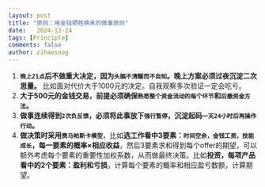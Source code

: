 ```yaml
---
layout: post
title: "原则：用金钱牺牲换来的做事原则"
date:   2024-12-24
tags: [Principle]
comments: false
author: zihaosoog
---
```


1. **`晚上21点`后不做重大决定，因为`头脑不清醒而不自知`。晚上方案必须过夜沉淀二次思量。** 比如面对代价大于1000元的决定。自我观察多次验证一定会吃亏。
2. **大于500元的金钱交易，前提必须确保`熟悉整个资金流动的每个环节`和`后撤资金方法`。**
3. **做事连续得到`2次负反馈`，必须将此事放下`强行暂停`，沉淀起码`一天24小时后再操作行动`。**
4. **做决策时采用`费马帕斯卡模型`**，比如**选工作看中3要素：`时间空余，金钱工资，技能成长`，每一要素的概率×相应收益**，然后3要素求和得到每个offer的期望，可以额外考虑每个要素的重要性加权系数，从而做最终决策。比如**投资，每项产品看中的2个要素：盈利和亏损**，计算每个要素的概率和相应盈亏数额，计算期望。
